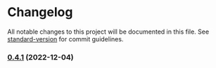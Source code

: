 # Changelog

All notable changes to this project will be documented in this file. See [standard-version](https://github.com/conventional-changelog/standard-version) for commit guidelines.

### [0.4.1](https://github.com/beerent/embtr/compare/v0.0.13...v0.4.1) (2022-12-04)
